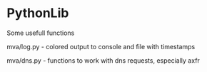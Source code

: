 # PythonLib
Some usefull functions

mva/log.py - colored output to console and file with timestamps

mva/dns.py - functions to work with dns requests, especially axfr
